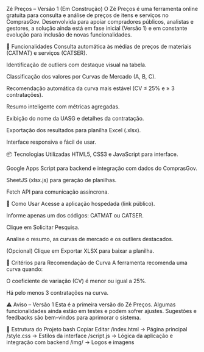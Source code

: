 Zé Preços – Versão 1 (Em Construção)
O Zé Preços é uma ferramenta online gratuita para consulta e análise de preços de itens e serviços no ComprasGov. Desenvolvida para apoiar compradores públicos, analistas e gestores, a solução ainda está em fase inicial (Versão 1) e em constante evolução para inclusão de novas funcionalidades.

🚀 Funcionalidades
Consulta automática às médias de preços de materiais (CATMAT) e serviços (CATSER).

Identificação de outliers com destaque visual na tabela.

Classificação dos valores por Curvas de Mercado (A, B, C).

Recomendação automática da curva mais estável (CV ≤ 25% e ≥ 3 contratações).

Resumo inteligente com métricas agregadas.

Exibição do nome da UASG e detalhes da contratação.

Exportação dos resultados para planilha Excel (.xlsx).

Interface responsiva e fácil de usar.

📦 Tecnologias Utilizadas
HTML5, CSS3 e JavaScript para interface.

Google Apps Script para backend e integração com dados do ComprasGov.

SheetJS (xlsx.js) para geração de planilhas.

Fetch API para comunicação assíncrona.

📄 Como Usar
Acesse a aplicação hospedada (link público).

Informe apenas um dos códigos: CATMAT ou CATSER.

Clique em Solicitar Pesquisa.

Analise o resumo, as curvas de mercado e os outliers destacados.

(Opcional) Clique em Exportar XLSX para baixar a planilha.

📝 Critérios para Recomendação de Curva
A ferramenta recomenda uma curva quando:

O coeficiente de variação (CV) é menor ou igual a 25%.

Há pelo menos 3 contratações na curva.

⚠️ Aviso – Versão 1
Esta é a primeira versão do Zé Preços.
Algumas funcionalidades ainda estão em testes e podem sofrer ajustes. Sugestões e feedbacks são bem-vindos para aprimorar o sistema.

📂 Estrutura do Projeto
bash
Copiar
Editar
/index.html      → Página principal
/style.css       → Estilos da interface
/script.js       → Lógica da aplicação e integração com backend
/img/            → Logos e imagens
